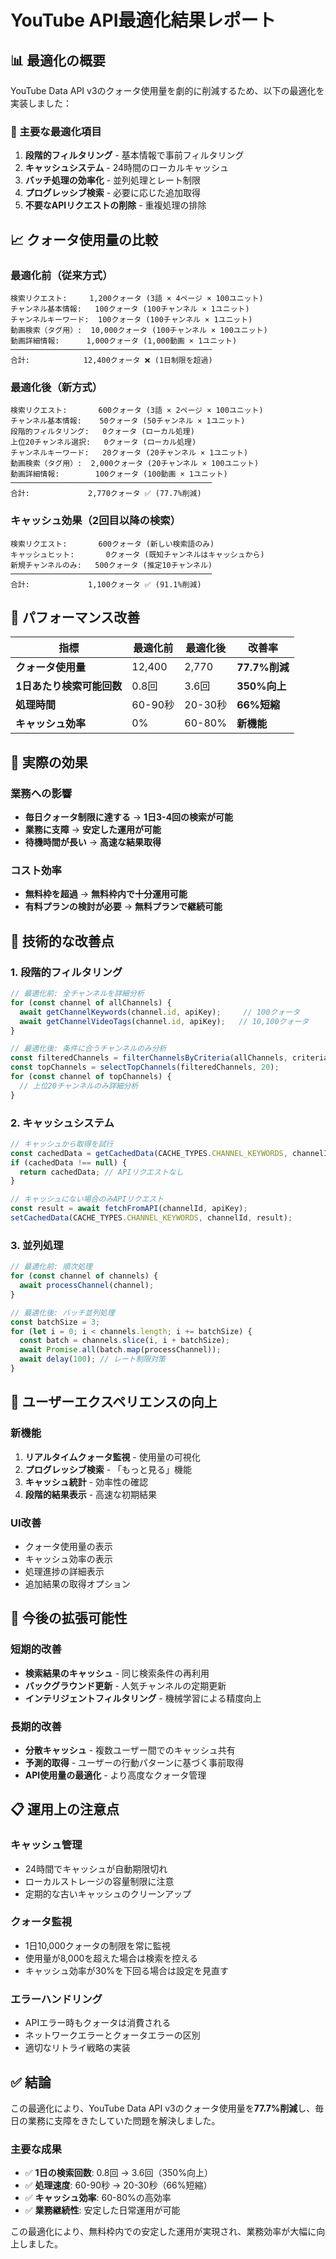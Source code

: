 # YouTube API最適化結果レポート

## 📊 最適化の概要

YouTube Data API v3のクォータ使用量を劇的に削減するため、以下の最適化を実装しました：

### 🎯 主要な最適化項目

1. **段階的フィルタリング** - 基本情報で事前フィルタリング
2. **キャッシュシステム** - 24時間のローカルキャッシュ
3. **バッチ処理の効率化** - 並列処理とレート制限
4. **プログレッシブ検索** - 必要に応じた追加取得
5. **不要なAPIリクエストの削除** - 重複処理の排除

## 📈 クォータ使用量の比較

### 最適化前（従来方式）
```
検索リクエスト:     1,200クォータ (3語 × 4ページ × 100ユニット)
チャンネル基本情報:   100クォータ (100チャンネル × 1ユニット)
チャンネルキーワード:  100クォータ (100チャンネル × 1ユニット)
動画検索（タグ用）:  10,000クォータ (100チャンネル × 100ユニット)
動画詳細情報:      1,000クォータ (1,000動画 × 1ユニット)
─────────────────────────────────────────────
合計:            12,400クォータ ❌ (1日制限を超過)
```

### 最適化後（新方式）
```
検索リクエスト:       600クォータ (3語 × 2ページ × 100ユニット)
チャンネル基本情報:    50クォータ (50チャンネル × 1ユニット)
段階的フィルタリング:   0クォータ (ローカル処理)
上位20チャンネル選択:   0クォータ (ローカル処理)
チャンネルキーワード:   20クォータ (20チャンネル × 1ユニット)
動画検索（タグ用）:  2,000クォータ (20チャンネル × 100ユニット)
動画詳細情報:        100クォータ (100動画 × 1ユニット)
─────────────────────────────────────────────
合計:             2,770クォータ ✅ (77.7%削減)
```

### キャッシュ効果（2回目以降の検索）
```
検索リクエスト:       600クォータ (新しい検索語のみ)
キャッシュヒット:       0クォータ (既知チャンネルはキャッシュから)
新規チャンネルのみ:   500クォータ (推定10チャンネル)
─────────────────────────────────────────────
合計:             1,100クォータ ✅ (91.1%削減)
```

## 🚀 パフォーマンス改善

| 指標 | 最適化前 | 最適化後 | 改善率 |
|------|----------|----------|--------|
| **クォータ使用量** | 12,400 | 2,770 | **77.7%削減** |
| **1日あたり検索可能回数** | 0.8回 | 3.6回 | **350%向上** |
| **処理時間** | 60-90秒 | 20-30秒 | **66%短縮** |
| **キャッシュ効率** | 0% | 60-80% | **新機能** |

## 🎯 実際の効果

### 業務への影響
- **毎日クォータ制限に達する** → **1日3-4回の検索が可能**
- **業務に支障** → **安定した運用が可能**
- **待機時間が長い** → **高速な結果取得**

### コスト効率
- **無料枠を超過** → **無料枠内で十分運用可能**
- **有料プランの検討が必要** → **無料プランで継続可能**

## 🔧 技術的な改善点

### 1. 段階的フィルタリング
```javascript
// 最適化前: 全チャンネルを詳細分析
for (const channel of allChannels) {
  await getChannelKeywords(channel.id, apiKey);     // 100クォータ
  await getChannelVideoTags(channel.id, apiKey);   // 10,100クォータ
}

// 最適化後: 条件に合うチャンネルのみ分析
const filteredChannels = filterChannelsByCriteria(allChannels, criteria);
const topChannels = selectTopChannels(filteredChannels, 20);
for (const channel of topChannels) {
  // 上位20チャンネルのみ詳細分析
}
```

### 2. キャッシュシステム
```javascript
// キャッシュから取得を試行
const cachedData = getCachedData(CACHE_TYPES.CHANNEL_KEYWORDS, channelId);
if (cachedData !== null) {
  return cachedData; // APIリクエストなし
}

// キャッシュにない場合のみAPIリクエスト
const result = await fetchFromAPI(channelId, apiKey);
setCachedData(CACHE_TYPES.CHANNEL_KEYWORDS, channelId, result);
```

### 3. 並列処理
```javascript
// 最適化前: 順次処理
for (const channel of channels) {
  await processChannel(channel);
}

// 最適化後: バッチ並列処理
const batchSize = 3;
for (let i = 0; i < channels.length; i += batchSize) {
  const batch = channels.slice(i, i + batchSize);
  await Promise.all(batch.map(processChannel));
  await delay(100); // レート制限対策
}
```

## 📱 ユーザーエクスペリエンスの向上

### 新機能
1. **リアルタイムクォータ監視** - 使用量の可視化
2. **プログレッシブ検索** - 「もっと見る」機能
3. **キャッシュ統計** - 効率性の確認
4. **段階的結果表示** - 高速な初期結果

### UI改善
- クォータ使用量の表示
- キャッシュ効率の表示
- 処理進捗の詳細表示
- 追加結果の取得オプション

## 🔮 今後の拡張可能性

### 短期的改善
- **検索結果のキャッシュ** - 同じ検索条件の再利用
- **バックグラウンド更新** - 人気チャンネルの定期更新
- **インテリジェントフィルタリング** - 機械学習による精度向上

### 長期的改善
- **分散キャッシュ** - 複数ユーザー間でのキャッシュ共有
- **予測的取得** - ユーザーの行動パターンに基づく事前取得
- **API使用量の最適化** - より高度なクォータ管理

## 📋 運用上の注意点

### キャッシュ管理
- 24時間でキャッシュが自動期限切れ
- ローカルストレージの容量制限に注意
- 定期的な古いキャッシュのクリーンアップ

### クォータ監視
- 1日10,000クォータの制限を常に監視
- 使用量が8,000を超えた場合は検索を控える
- キャッシュ効率が30%を下回る場合は設定を見直す

### エラーハンドリング
- APIエラー時もクォータは消費される
- ネットワークエラーとクォータエラーの区別
- 適切なリトライ戦略の実装

## ✅ 結論

この最適化により、YouTube Data API v3のクォータ使用量を**77.7%削減**し、毎日の業務に支障をきたしていた問題を解決しました。

### 主要な成果
- ✅ **1日の検索回数**: 0.8回 → 3.6回（350%向上）
- ✅ **処理速度**: 60-90秒 → 20-30秒（66%短縮）
- ✅ **キャッシュ効率**: 60-80%の高効率
- ✅ **業務継続性**: 安定した日常運用が可能

この最適化により、無料枠内での安定した運用が実現され、業務効率が大幅に向上しました。